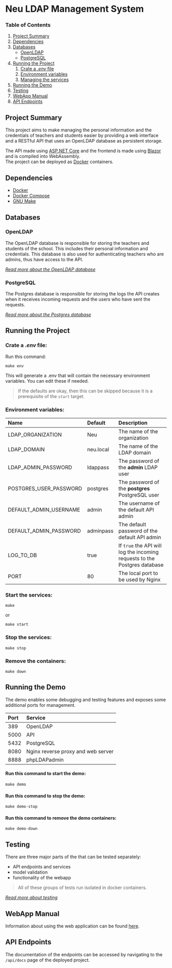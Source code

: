 # Neu LDAP Management System

### Table of Contents
1. [Project Summary](#project-summary)
2. [Dependencies](#dependencies)
3. [Databases](#databases)
    - [OpenLDAP](#openldap)
    - [PostgreSQL](#postgresql)
4. [Running the Project](#running-the-project)
    1. [Crate a *.env* file](#crate-a-env-file)
    2. [Environment variables](#environment-variables)
    3. [Managing the services](#start-the-services)
5. [Running the Demo](#running-the-demo)
6. [Testing](#testing)
7. [WebApp Manual](#webapp-manual)
8. [API Endpoints](#api-endpoints)

## Project Summary
This project aims to make managing the personal information and the credentials of teachers and students easier by providing a web interface and a RESTful API that uses an OpenLDAP database as persistent storage.

The API made using [ASP.NET Core](https://dotnet.microsoft.com/en-us/apps/aspnet) and the frontend is made using [Blazor](https://dotnet.microsoft.com/en-us/apps/aspnet/web-apps/blazor) and is compiled into WebAssembly.\
The project can be deployed as [Docker](https://www.docker.com/) containers.

## Dependencies
- [Docker](https://www.docker.com/)
- [Docker Compose](https://docs.docker.com/compose/)
- [GNU Make](https://www.gnu.org/software/make/)


## Databases

### OpenLDAP
The OpenLDAP database is responsible for storing the teachers and students of the school.
This includes their personal information and credentials. This database is also used for authenticating teachers who are admins, thus have access to the API.

*[Read more about the OpenLDAP database](./docs/OPENLDAP.md)*

### PostgreSQL
The Postgres database is responsible for storing the logs the API creates when it receives incoming requests and the users who have sent the requests.

*[Read more about the Postgres database](./docs/POSTGRES.md)*


## Running the Project

### Crate a *.env* file:
Run this command:
```
make env
```

This will generate a .env that will contain the necessary environment variables. You can edit these if needed.
> If the defaults are okay, then this can be skipped because it is a prerequisite of the `start` target.

### Environment variables:
| Name | Default | Description |
|:---|:---|:---|
| LDAP_ORGANIZATION | Neu | The name of the organization |
| LDAP_DOMAIN | neu.local | The name of the LDAP domain |
| LDAP_ADMIN_PASSWORD | ldappass | The password of the **admin** LDAP user |
| POSTGRES_USER_PASSWORD | postgres | The password of the **postgres** PostgreSQL user |
| DEFAULT_ADMIN_USERNAME | admin | The username of the default API admin |
| DEFAULT_ADMIN_PASSWORD | adminpass | The default password of the default API admin |
| LOG_TO_DB | true | If `true` the API will log the incoming requests to the Postgres database |
| PORT | 80 | The local port to be used by Nginx |

### Start the services:
```
make
```
or
```
make start
```

### Stop the services:
```
make stop
```

### Remove the containers:
```
make down
```


## Running the Demo
The demo enables some debugging and testing features and exposes some additional ports for management.

| Port | Service |
|:---|:---|
| 389 | OpenLDAP |
| 5000 | API |
| 5432 | PostgreSQL |
| 8080 | Nginx reverse proxy and web server |
| 8888 | phpLDAPadmin |

#### Run this command to start the demo:
```
make demo
```

#### Run this command to stop the demo:
```
make demo-stop
```

#### Run this command to remove the demo containers:
```
make demo-down
```


## Testing
There are three major parts of the that can be tested separately:
- API endpoints and services
- model validation
- functionality of the webapp

> All of these groups of tests run isolated in docker containers.

*[Read more about testing](./docs/TESTING.md)*


## WebApp Manual
Information about using the web application can be found [here](./docs/USERMANUAL.md).


## API Endpoints
The documentation of the endpoints can be accessed by navigating to the `/api/docs` page of the deployed project.
